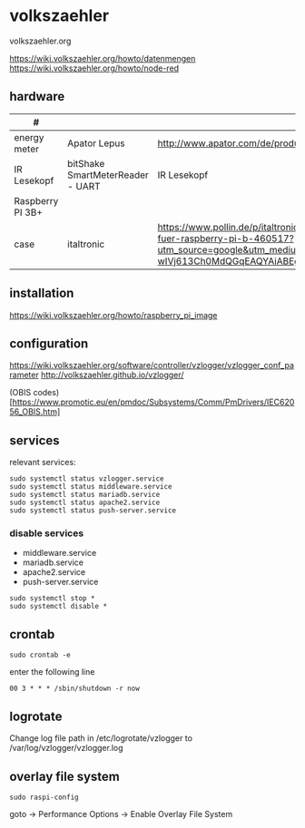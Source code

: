 # volkszaehler

volkszaehler.org   

https://wiki.volkszaehler.org/howto/datenmengen   
https://wiki.volkszaehler.org/howto/node-red   


## hardware

| # |  | link |
|---|---|---|
| energy meter     | Apator Lepus | http://www.apator.com/de/produkte/strommessung/stromzaehler/neuheiten/lepus |
| IR Lesekopf      | bitShake SmartMeterReader - UART | IR Lesekopf ||
| Raspberry PI 3B+ |  |  |
| case             | italtronic | https://www.pollin.de/p/italtronic-hutschienengehaeuse-10-0012225-rmb-fuer-raspberry-pi-b-460517?utm_source=google&utm_medium=fshopping&gclid=EAIaIQobChMIpofNxumE-wIVj613Ch0MdQGqEAQYAiABEgJhRPD_BwE |

## installation
https://wiki.volkszaehler.org/howto/raspberry_pi_image  

## configuration
https://wiki.volkszaehler.org/software/controller/vzlogger/vzlogger_conf_parameter
http://volkszaehler.github.io/vzlogger/

(OBIS codes)[https://www.promotic.eu/en/pmdoc/Subsystems/Comm/PmDrivers/IEC62056_OBIS.htm]


## services
relevant services:  
~~~
sudo systemctl status vzlogger.service
sudo systemctl status middleware.service
sudo systemctl status mariadb.service
sudo systemctl status apache2.service 
sudo systemctl status push-server.service 
~~~

### disable services
 - middleware.service
 - mariadb.service
 - apache2.service 
 - push-server.service 

~~~
sudo systemctl stop *
sudo systemctl disable *
~~~

## crontab
~~~
sudo crontab -e
~~~

enter the following line 
~~~
00 3 * * * /sbin/shutdown -r now
~~~

## logrotate
Change log file path in /etc/logrotate/vzlogger to /var/log/vzlogger/vzlogger.log

## overlay file system
~~~
sudo raspi-config
~~~
goto -> Performance Options -> Enable Overlay File System


